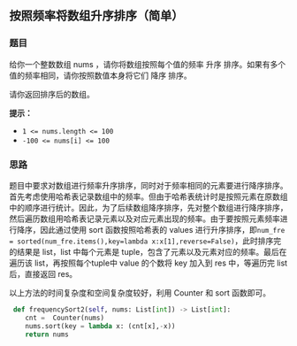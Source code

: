 ## 按照频率将数组升序排序（简单）

### 题目

给你一个整数数组 nums ，请你将数组按照每个值的频率 升序 排序。如果有多个值的频率相同，请你按照数值本身将它们 降序 排序。 

请你返回排序后的数组。

**提示：**

- `1 <= nums.length <= 100`
- `-100 <= nums[i] <= 100`

### 思路

题目中要求对数组进行频率升序排序，同时对于频率相同的元素要进行降序排序。首先考虑使用哈希表记录数组中的频率。但由于哈希表统计时是按照元素在原数组中的顺序进行统计。因此，为了后续数组降序排序，先对整个数组进行降序排序，然后遍历数组用哈希表记录元素以及对应元素出现的频率。由于要按照元素频率进行降序，因此通过使用 sort 函数按照哈希表的 values 进行升序排序，即`num_fre = sorted(num_fre.items(),key=lambda x:x[1],reverse=False)`，此时排序完的结果是 list，list 中每个元素是 tuple，包含了元素以及元素对应的频率。最后在遍历该 list，再按照每个tuple中 value 的个数将 key 加入到 res 中，等遍历完 list 后，直接返回 res。

以上方法的时间复杂度和空间复杂度较好，利用 Counter 和 sort 函数即可。

```python
 def frequencySort2(self, nums: List[int]) -> List[int]:
    cnt =  Counter(nums)
    nums.sort(key = lambda x: (cnt[x],-x))
    return nums

```